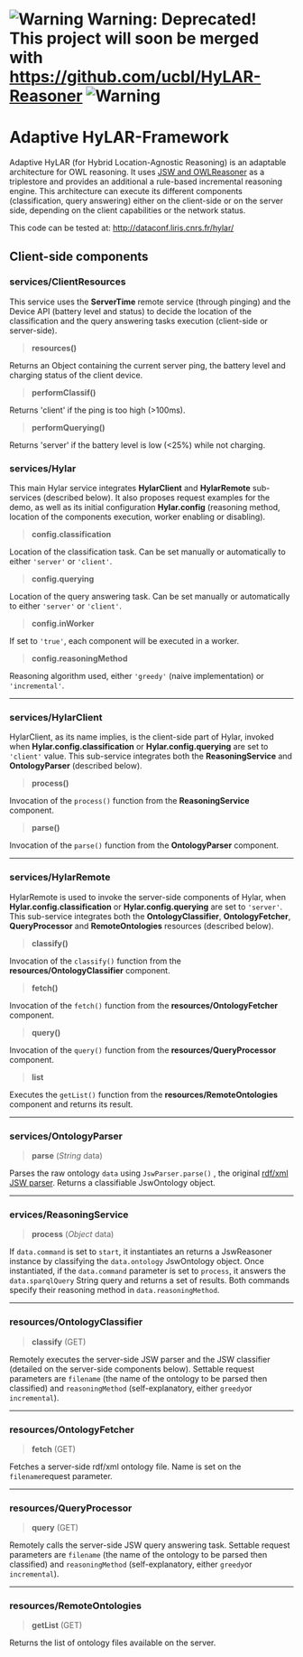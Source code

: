 
# ![Warning](https://cdn1.iconfinder.com/data/icons/CrystalClear/32x32/actions/messagebox_warning.png) Warning: Deprecated! This project will soon be merged with https://github.com/ucbl/HyLAR-Reasoner ![Warning](https://cdn1.iconfinder.com/data/icons/CrystalClear/32x32/actions/messagebox_warning.png) #

# Adaptive HyLAR-Framework #

Adaptive HyLAR (for Hybrid Location-Agnostic Reasoning) is an adaptable architecture for OWL reasoning. It uses [JSW and OWLReasoner](https://code.google.com/p/owlreasoner/) as a triplestore and provides an additional a rule-based incremental reasoning engine. This architecture can execute its different components (classification, query answering) either on the client-side or on the server side, depending on the client capabilities or the network status.

This code can be tested at: http://dataconf.liris.cnrs.fr/hylar/

## Client-side components ##

### services/ClientResources ###

This service uses the **ServerTime** remote service (through pinging) and the Device API (battery level and status) to decide the location of the classification and the query answering tasks execution (client-side or server-side).

> **resources()**

Returns an Object containing the current server ping, the battery level and charging status of the client device.

> **performClassif()**

Returns 'client' if the ping is too high (>100ms).

> **performQuerying()**

Returns 'server' if the battery level is low (<25%) while not charging.

### services/Hylar ###

This main Hylar service integrates **HylarClient** and **HylarRemote** sub-services (described below). It also proposes request examples for the demo, as well as its initial configuration **Hylar.config** (reasoning method, location of the components execution, worker enabling or disabling).

>  **config.classification**

Location of the classification task. Can be set manually or automatically to either `'server'` or `'client'`.

> **config.querying**

Location of the query answering task. Can be set manually or automatically to either `'server'` or `'client'`.

> **config.inWorker**

If set to `'true'`, each component will be executed in a worker.

> **config.reasoningMethod**

Reasoning algorithm used, either `'greedy'` (naive implementation) or `'incremental'`.

----------

### services/HylarClient ###

HylarClient, as its name implies, is the client-side part of Hylar, invoked when **Hylar.config.classification** or **Hylar.config.querying** are set to `'client'` value. This sub-service integrates both the **ReasoningService** and **OntologyParser** (described below).

> **process()**

Invocation of the `process()` function from the **ReasoningService** component.

> **parse()**

Invocation of the `parse()` function from the **OntologyParser** component.

----------

### services/HylarRemote ###

HylarRemote is used to invoke the server-side components of Hylar, when **Hylar.config.classification** or **Hylar.config.querying** are set to `'server'`. This sub-service integrates both the **OntologyClassifier**, **OntologyFetcher**, **QueryProcessor** and **RemoteOntologies** resources (described below).

> **classify()**

Invocation of the `classify()` function from the **resources/OntologyClassifier** component.

> **fetch()**

Invocation of the `fetch()` function from the **resources/OntologyFetcher** component.

> **query()** 

Invocation of the `query()` function from the **resources/QueryProcessor** component.

> **list** 

Executes the `getList()` function from the **resources/RemoteOntologies** component and returns its result.

----------

### services/OntologyParser ###

> **parse** (*String* data)

Parses the raw ontology `data` using `JswParser.parse()` , the original [rdf/xml JSW parser](https://code.google.com/p/owlreasoner/#Ontology_Object). Returns a classifiable JswOntology object.

----------

### ervices/ReasoningService ###

> **process** (*Object* data)

If `data.command` is set to `start`, it instantiates an returns a JswReasoner instance by classifying the `data.ontology` JswOntology object. Once instantiated, if the `data.command` parameter is set to `process`, it answers the `data.sparqlQuery` String query and returns a set of results. Both commands specify their reasoning method in `data.reasoningMethod`.

----------

### resources/OntologyClassifier ###

> **classify** (GET)

Remotely executes the server-side JSW parser and the JSW classifier (detailed on the server-side components below). Settable request parameters are `filename` (the name of the ontology to be parsed then classified) and  `reasoningMethod` (self-explanatory, either `greedy`or `incremental`).

----------

### resources/OntologyFetcher ###

> **fetch** (GET)

Fetches a server-side rdf/xml ontology file. Name is set on the `filename`request parameter.

----------

### resources/QueryProcessor ###

> **query** (GET)

Remotely calls the server-side JSW query answering task. Settable request parameters are `filename` (the name of the ontology to be parsed then classified) and  `reasoningMethod` (self-explanatory, either `greedy`or `incremental`).

----------

### resources/RemoteOntologies ###

> **getList** (GET)

Returns the list of ontology files available on the server.
